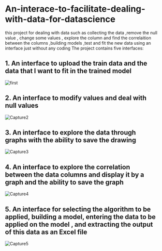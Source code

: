 # An-interace-to-facilitate-dealing-with-data-for-datascience
this project for dealing with data such as collecting the data ,remove the null value , change some values , explore the column and find the correlaition between the columns ,building models ,test and fit the new data using an interface just without any coding 
The project contains  five interfaces:
## 1. An interface to upload the train data and the data that I want to fit  in the trained model 
![first](https://github.com/alifallaha1/An-interace-to-facilitate-dealing-with-data-for-datascience/assets/122399170/59d3c90d-02c7-431f-bcdf-9f6086092a0a)
## 2. An interface to modify values and deal with null values
![Capture2](https://github.com/alifallaha1/An-interace-to-facilitate-dealing-with-data-for-datascience/assets/122399170/f0f5c1cd-6b64-4c53-a95f-fe208e50ecb1)
## 3. An interface to explore the data through graphs with the ability to save the drawing
![Capture3](https://github.com/alifallaha1/An-interace-to-facilitate-dealing-with-data-for-datascience/assets/122399170/fe3b15a9-7aad-4dd7-8bbe-2b9642e0fd06)
## 4. An interface to explore the correlation between the data columns and display it by a graph and the ability to save the graph 
![Capture4](https://github.com/alifallaha1/An-interace-to-facilitate-dealing-with-data-for-datascience/assets/122399170/2fea1972-55ca-4dc6-9719-c69c4a733aed)
## 5. An interface for selecting the algorithm to be applied, building a model, entering the data to be applied on the model , and extracting the output of this data as an Excel file
![Capture5](https://github.com/alifallaha1/An-interace-to-facilitate-dealing-with-data-for-datascience/assets/122399170/3b30feb3-7f43-4197-acce-6acf88d0463e)


